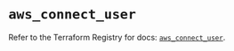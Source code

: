 # `aws_connect_user`

Refer to the Terraform Registry for docs: [`aws_connect_user`](https://registry.terraform.io/providers/hashicorp/aws/5.45.0/docs/resources/connect_user).
